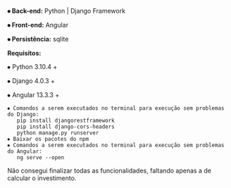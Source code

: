 **⦁ Back-end:** Python | Django Framework <p>
**⦁ Front-end:** Angular <p>
**⦁ Persistência:** sqlite <p>

**Requisitos:** <p>
    ⦁ Python 3.10.4 + <p>
    ⦁ Django 4.0.3 + <p>
    ⦁ Angular 13.3.3 +
      
    ⦁ Comandos a serem executados no terminal para execução sem problemas do Django:  
       pip install djangorestframework
       pip install django-cors-headers
       python manage.py runserver
    ⦁ Baixar os pacotes do npm
    ⦁ Comandos a serem executados no terminal para execução sem problemas do Angular:
       ng serve --open
    
Não consegui finalizar todas as funcionalidades, faltando apenas a de calcular o investimento.
        
